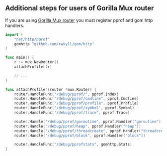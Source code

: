 ## Additional steps for users of Gorilla Mux router

If you are using [Gorilla Mux router](https://github.com/gorilla/mux) you must register pprof and gom http handlers.

``` go
import (
    "net/http/pprof"
	gomhttp "github.com/rakyll/gom/http"
)

func main() {
    r := mux.NewRouter()
	attachProfiler(r)

    // ...
}

func attachProfiler(router *mux.Router) {
	router.HandleFunc("/debug/pprof/", pprof.Index)
	router.HandleFunc("/debug/pprof/cmdline", pprof.Cmdline)
	router.HandleFunc("/debug/pprof/profile", pprof.Profile)
	router.HandleFunc("/debug/pprof/symbol", pprof.Symbol)
	router.HandleFunc("/debug/pprof/trace", pprof.Trace)

	router.Handle("/debug/pprof/goroutine", pprof.Handler("goroutine"))
	router.Handle("/debug/pprof/heap", pprof.Handler("heap"))
	router.Handle("/debug/pprof/threadcreate", pprof.Handler("threadcreate"))
	router.Handle("/debug/pprof/block", pprof.Handler("block"))

	router.HandleFunc("/debug/pprofstats", gomhttp.Stats)
}
```

